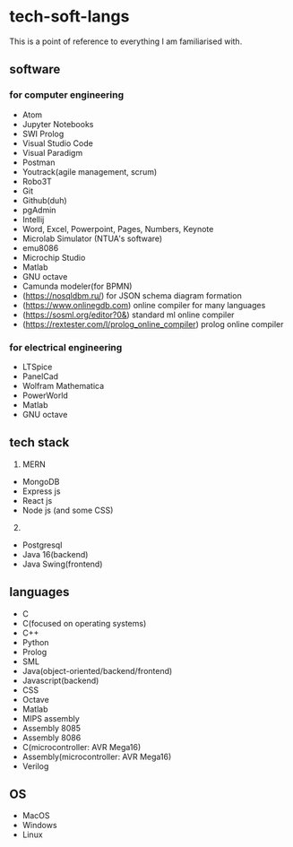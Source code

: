 # tech-soft-langs  
This is a point of reference to everything I am familiarised with.  

## software  
### for computer engineering  
* Atom
* Jupyter Notebooks
* SWI Prolog
* Visual Studio Code
* Visual Paradigm
* Postman
* Youtrack(agile management, scrum)
* Robo3T
* Git
* Github(duh)
* pgAdmin
* Intellij
* Word, Excel, Powerpoint, Pages, Numbers, Keynote
* Microlab Simulator (NTUA's software)
* emu8086
* Microchip Studio
* Matlab
* GNU octave
* Camunda modeler(for BPMN)  
* (https://nosqldbm.ru/) for JSON schema diagram formation
* (https://www.onlinegdb.com) online compiler for many languages
* (https://sosml.org/editor?0&) standard ml online compiler
* (https://rextester.com/l/prolog_online_compiler) prolog online compiler

### for electrical engineering  
* LTSpice
* PanelCad
* Wolfram Mathematica
* PowerWorld
* Matlab
* GNU octave

## tech stack  
1. MERN
* MongoDB
* Express js
* React js
* Node js
(and some CSS)
2. 
* Postgresql
* Java 16(backend)
* Java Swing(frontend)

## languages  
* C
* C(focused on operating systems)
* C++
* Python
* Prolog
* SML
* Java(object-oriented/backend/frontend)
* Javascript(backend)
* CSS
* Octave
* Matlab
* MIPS assembly
* Assembly 8085
* Assembly 8086
* C(microcontroller: AVR Mega16)
* Assembly(microcontroller: AVR Mega16)
* Verilog

## OS
* MacOS
* Windows
* Linux
